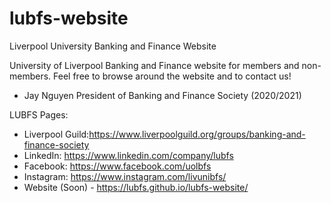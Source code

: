# lubfs-website
Liverpool University Banking and Finance Website

University of Liverpool Banking and Finance website for members and non-members. Feel free to browse around the website and to contact us! 

- Jay Nguyen
President of Banking and Finance Society (2020/2021)

LUBFS Pages:
- Liverpool Guild:https://www.liverpoolguild.org/groups/banking-and-finance-society
- LinkedIn: https://www.linkedin.com/company/lubfs
- Facebook: https://www.facebook.com/uolbfs
- Instagram: https://www.instagram.com/livunibfs/
- Website (Soon) - https://lubfs.github.io/lubfs-website/

